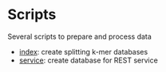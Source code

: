# Scripts 

Several scripts to prepare and process data

* [index](./index/): create splitting k-mer databases
* [service](./service/): create database for REST service

